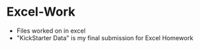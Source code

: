 # Excel-Work
- Files worked on in excel
- "KickStarter Data" is my final submission for Excel Homework
